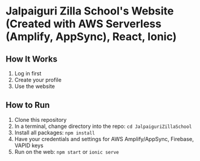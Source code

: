 # Jalpaiguri Zilla School's Website (Created with AWS Serverless (Amplify, AppSync), React, Ionic)

## How It Works

1. Log in first
2. Create your profile
3. Use the website

## How to Run

1. Clone this repository
2. In a terminal, change directory into the repo: `cd JalpaiguriZillaSchool`
3. Install all packages: `npm install`
4. Have your credentials and settings for AWS Amplify/AppSync, Firebase, VAPID keys
5. Run on the web: `npm start` or `ionic serve`
